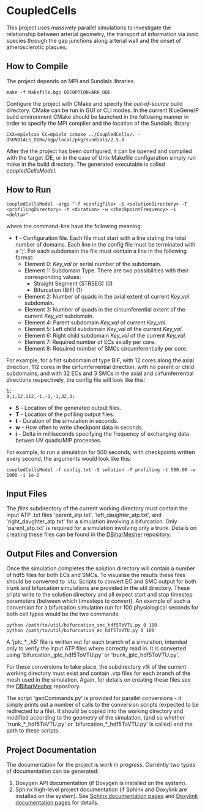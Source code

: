 CoupledCells
============

This project uses massively parallel simulations to investigate the relationship
between arterial geometry, the transport of information via ionic
species through the gap junctions along arterial wall and the onset of
atherosclerotic plaques.

How to Compile
--------------

The project depends on MPI and Sundials libraries.

    make -f Makefile.bgp ODEOPTION=ARK_ODE

Configure the project with CMake and specify the *out-of-source* build
directory. CMake can be run in GUI or CLI modes. In the current BlueGene/P build
environment CMake should be launched in the following manner in order to specify
the MPI compiler and the location of the Sundials library:

    CXX=mpixlcxx CC=mpixlc ccmake ../CoupledCells/. -DSUNDIALS_DIR=/bgp/local/pkg/sundials/2.5.0

After the the project has been configured, it can be opened and compiled with
the target IDE, or in the case of Unix Makefile configuration simply run make in
the build directory. The generated executable is called *coupledCellsModel*.

How to Run
----------

    coupledCellsModel -args "-f <configFile> -S <solutionDirectory> -T <profilingDirectory> -t <duration> -w <checkpointFrequency> -i <delta>"

 where the command-line have the following meaning:

* **f** - Configuration file. Each file must start with a line stating the total
  number of domains. Each line in the config file must be terminated with a ';'.
  For each subdomain the file must contain a line in the following format:
    * Element 0: *Key_val* or serial number of the subdomain.
    * Element 1: Subdomain Type. There are two possibilities with their corresponding values:
        + Straight Segment (STRSEG) (0)
		+ Bifurcation (BIF) (1)
    * Element 2: Number of quads in the axial extent of current *Key_val* subdomain.
    * Element 3: Number of quads in the circumferential extent of the current
      *Key_val* subdomain.
    * Element 4: Parent subdomain *Key_val* of current *Key_val*.
    * Element 5: Left child subdomain *Key_val* of the current *Key_val*.
    * Element 6: Right child subdomain *Key_val* of the current *Key_val*.
    * Element 7: Required number of ECs axially per core.
    * Element 8: Required number of SMCs circumferentially per core.

For example, for a fist subdomain of type BIF, with 12 cores along the axial
direction, 112 cores in the cirfumferrential direction, with no parent or child
subdomains, and with 32 ECs and 3 SMCs in the axial and cirfumferrential
directions respectively, the config file will look like
this:

    1;
    0,1,12,112,-1,-1,-1,32,3;

* **S** - Location of the generated output files.
* **T** - Location of the pofiling output files.
* **t** - Duration of the simulation in seconds.
* **w** - How often to write checkpont data in seconds.
* **i** - Delta in milliseconds specifying the frequency of exchanging data betwen
  UV quads/MIP processes.

For example, to run a simulation for 500 seconds, with checkpoints written every
second, the arguments would look like this:

    coupledCellsModel -f config.txt -S solution -T profiling -t 500.00 -w 1000 -i 1e-2

Input Files
-----------

The *files* subdirectory of the current working directory must contain the input
ATP .txt files 'parent_atp.txt', 'left_daughter_atp.txt', and 'right_daughter_atp.txt'
for a simulation involving a bifurcation. Only 'parent_atp.txt' is required for a simulation
involving only a trunk. Details on creating these files can be found in the [DBiharMesher](https://github.com/BlueFern/DBiharMesher) repository.

Output Files and Conversion
---------------------------

Once the simulation completes the solution directory will contain a number of hdf5 files for both ECs
and SMCs. To visualise the results these files should be converted to .vtu. Scripts to convert EC and 
SMC output for both trunk and bifurcation simulations are provided in the util directory. These sripts 
write to the solution directory and all expect start and stop timestep parameters (between which timesteps 
to convert). An example of such a conversion for a bifurcation simulation run for 100 physiological seconds
for both cell types would be the two commands:

	python /path/to/util/bifurcation_smc_hdf5ToVTU.py 0 100
	python /path/to/util/bifurcation_ec_hdf5ToVTU.py 0 100

A 'jplc\_\*\_.h5' file is written out for each branch of a simulation, intended only to verify the input ATP files
where correctly read in. It is converted using 'bifurcation_jplc_hdf5ToVTU.py' or 'trunk_jplc_hdf5ToVTU.py'.

For these conversions to take place, the subdirectory *vtk* of the current working directory must exist and 
contain .vtp files for each branch of the mesh used in the simulation. Again, for details on creating these files 
see the [DBiharMesher](https://github.com/BlueFern/DBiharMesher) repository.

The script 'genCommands.py' is provided for parallel conversions - it simply prints out a number of calls
to the conversion scripts (expected to be redirected to a file). It should be copied into the working
directory and modified according to the geometry of the simulation, (and so whether 'trunk\_\*\_hdf5ToVTU.py' or 
'bifurcation\_\*\_hdf5ToVTU.py' is called) and the path to these scripts.

Project Documentation
---------------------

The documentation for the project is *work in progress*. Currently two types of
documentation can be generated:
 1. Doxygen API documentation (if Doxygen is installed on the system).
 1. Sphinx high-level project documentation (if Sphinx and Doxylink are
 installed on the system). See [Sphinx documentation pages](http://sphinx-doc.org)
 and [Doxylink documentation pages](https://pypi.python.org/pypi/sphinxcontrib-doxylink)
 for details.
